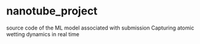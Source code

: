 # nanotube_project
source code of the ML model associated with submission Capturing atomic wetting dynamics in real time

